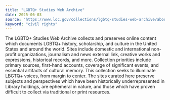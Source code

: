 ```yaml
---
title: "LGBTQ+ Studies Web Archive"
date: 2025-06-03
source: "https://www.loc.gov/collections/lgbtq-studies-web-archive/about-this-collection/"
keyword: "civil rights"
---
```


The LGBTQ+ Studies Web Archive collects and preserves online content which documents LGBTQ+ history, scholarship, and culture in the United States and around the world. Sites include domestic and international non-profit organizations, journalism and news external link, creative works and expressions, historical records, and more. Collection priorities include primary sources, first-hand accounts, coverage of significant events, and essential artifacts of cultural memory. This collection seeks to illuminate LBGTQ+ voices, from margin to center. The sites curated here preserve subjects and perspectives which have been historically underrepresented in Library holdings, are ephemeral in nature, and those which have proven difficult to collect via traditional or print resources.

